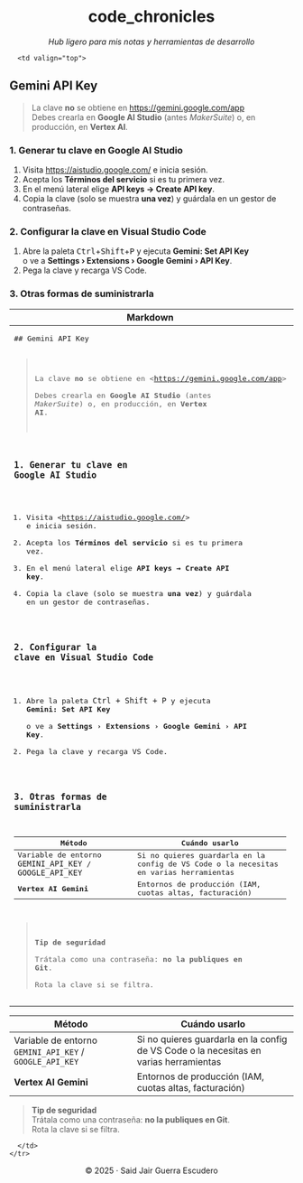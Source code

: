 <h1 align="center">code_chronicles</h1>
<p align="center"><em>Hub ligero para mis notas y herramientas de desarrollo</em></p>

<!-- ──────────────────────────────────────────────────────────────── -->
<!--  Diseño tipo Ghost: columna izquierda = Markdown sin procesar   -->
<!--                       columna derecha = Vista previa renderizada -->
<!--  (Usamos una tabla HTML para conservar saltos de línea)         -->
<!-- ──────────────────────────────────────────────────────────────── -->

<table>
  <thead>
    <tr>
      <th style="width:50%">Markdown</th>
      <th>Preview</th>
    </tr>
  </thead>
  <tbody>
    <tr>
      <td valign="top"><pre>
## Gemini API Key

> La clave **no** se obtiene en &lt;https://gemini.google.com/app&gt;  
> Debes crearla en **Google AI Studio** (antes *MakerSuite*) o, en producción, en **Vertex AI**.

### 1. Generar tu clave en Google AI Studio
1. Visita &lt;https://aistudio.google.com/&gt; e inicia sesión.  
2. Acepta los **Términos del servicio** si es tu primera vez.  
3. En el menú lateral elige **API keys → Create API key**.  
4. Copia la clave (solo se muestra **una vez**) y guárdala en un gestor de contraseñas.

### 2. Configurar la clave en Visual Studio Code
1. Abre la paleta <code>Ctrl&nbsp;+&nbsp;Shift&nbsp;+&nbsp;P</code> y ejecuta **Gemini: Set API Key**  
   o ve a **Settings › Extensions › Google Gemini › API Key**.  
2. Pega la clave y recarga VS Code.

### 3. Otras formas de suministrarla

| Método | Cuándo usarlo |
| ------ | ------------- |
| Variable de entorno <code>GEMINI_API_KEY</code> / <code>GOOGLE_API_KEY</code> | Si no quieres guardarla en la config de VS Code o la necesitas en varias herramientas |
| **Vertex AI Gemini** | Entornos de producción (IAM, cuotas altas, facturación) |

> **Tip de seguridad**  
> Trátala como una contraseña: **no la publiques en Git**.  
> Rota la clave si se filtra.
</pre></td>

      <td valign="top">

## Gemini API Key

> La clave **no** se obtiene en <https://gemini.google.com/app>  
> Debes crearla en **Google AI Studio** (antes *MakerSuite*) o, en producción, en **Vertex AI**.

### 1. Generar tu clave en Google AI Studio
1. Visita <https://aistudio.google.com/> e inicia sesión.  
2. Acepta los **Términos del servicio** si es tu primera vez.  
3. En el menú lateral elige **API keys → Create API key**.  
4. Copia la clave (solo se muestra **una vez**) y guárdala en un gestor de contraseñas.

### 2. Configurar la clave en Visual Studio Code
1. Abre la paleta <kbd>Ctrl</kbd>+<kbd>Shift</kbd>+<kbd>P</kbd> y ejecuta **Gemini: Set API Key**  
   o ve a **Settings › Extensions › Google Gemini › API Key**.  
2. Pega la clave y recarga VS Code.

### 3. Otras formas de suministrarla

| Método | Cuándo usarlo |
| ------ | ------------- |
| Variable de entorno `GEMINI_API_KEY` / `GOOGLE_API_KEY` | Si no quieres guardarla en la config de VS Code o la necesitas en varias herramientas |
| **Vertex AI Gemini** | Entornos de producción (IAM, cuotas altas, facturación) |

> **Tip de seguridad**  
> Trátala como una contraseña: **no la publiques en Git**.  
> Rota la clave si se filtra.

      </td>
    </tr>
  </tbody>
</table>

<p align="center">© 2025 · Said Jair Guerra Escudero</p>
